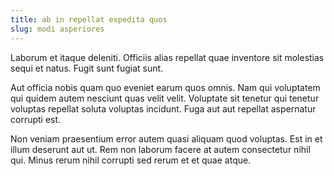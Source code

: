 ```yaml
---
title: ab in repellat expedita quos
slug: modi asperiores
---
```


Laborum et itaque deleniti. Officiis alias repellat quae inventore sit molestias sequi et natus. Fugit sunt fugiat sunt.

Aut officia nobis quam quo eveniet earum quos omnis. Nam qui voluptatem qui quidem autem nesciunt quas velit velit. Voluptate sit tenetur qui tenetur voluptas repellat soluta voluptas incidunt. Fuga aut aut repellat aspernatur corrupti est.

Non veniam praesentium error autem quasi aliquam quod voluptas. Est in et illum deserunt aut ut. Rem non laborum facere at autem consectetur nihil qui. Minus rerum nihil corrupti sed rerum et et quae atque.

